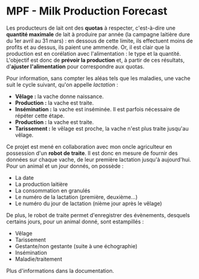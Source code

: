 # MPF - Milk Production Forecast

Les producteurs de lait ont des **quotas** à respecter, c'est-à-dire une 
**quantité maximale** de lait à produire par année (la campagne laitière dure 
du 1er avril au 31 mars) : en dessous de cette limite, ils effectuent moins de 
profits et au dessus, ils paient une ammende. Or, il est clair que la production 
est en corélation avec l'alimentation : le type et la quantité. L'objectif est 
donc de **prévoir la production** et, à partir de ces résultats, d'**ajuster 
l'alimentation** pour correspondre aux quotas.

Pour information, sans compter les aléas tels que les maladies, une 
vache suit le cycle suivant, qu'on appelle *lactation* :

* **Vêlage :** la vache donne naissance.
* **Production :** la vache est traite.
* **Insémination :** la vache est inséminée. Il est parfois nécessaire de 
répéter cette étape.
* **Production :** la vache est traite.
* **Tarissement :** le vêlage est proche, la vache n'est plus traite jusqu'au 
vêlage.

Ce projet est mené en collaboration avec mon oncle agriculteur en 
possession d'un **robot de traite**. Il est donc en mesure de fournir des 
données sur chaque vache, de leur première lactation jusqu'à aujourd'hui. Pour 
un animal et un jour donnés, on possède :

* La date
* La production laitière
* La consommation en granulés
* Le numéro de la lactation (première, deuxième...)
* Le numéro du jour de lactation (nième jour après le vêlage)

De plus, le robot de traite permet d'enregistrer des évènements, desquels 
certains jours, pour un animal donné, sont estampillés :

* Vêlage
* Tarissement
* Gestante/non gestante (suite à une échographie)
* Insémination
* Maladie/traitement

Plus d'informations dans la documentation.
